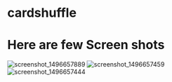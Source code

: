 # cardshuffle


# Here are few Screen shots

![screenshot_1496657889](https://cloud.githubusercontent.com/assets/12582488/26780247/7b9a88d0-49ae-11e7-8833-16075cbd143b.png)
![screenshot_1496657459](https://cloud.githubusercontent.com/assets/12582488/26780246/7b9a190e-49ae-11e7-881c-5423c47ce108.png)
![screenshot_1496657444](https://cloud.githubusercontent.com/assets/12582488/26780245/7b98a95c-49ae-11e7-9794-38665d8fe37c.png)
